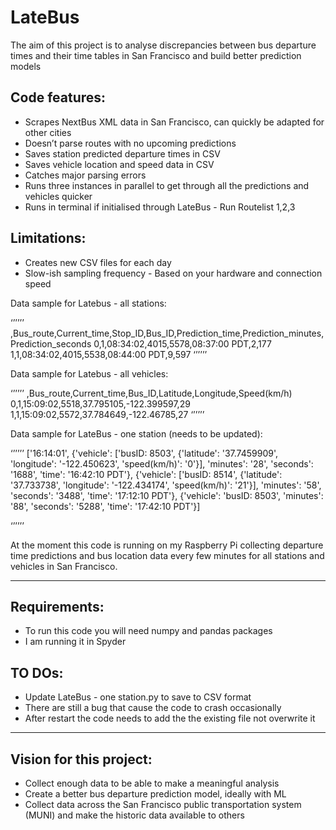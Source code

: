 # LateBus

The aim of this project is to analyse discrepancies between bus departure times and their time tables in San Francisco and build better prediction models

## Code features:
- Scrapes NextBus XML data in San Francisco, can quickly be adapted for other cities
- Doesn’t parse routes with no upcoming predictions
- Saves station predicted departure times in CSV 
- Saves vehicle location and speed data in CSV 
- Catches major parsing errors
- Runs three instances in parallel to get through all the predictions and vehicles quicker
- Runs in terminal if initialised through LateBus - Run Routelist 1,2,3

## Limitations:
- Creates new CSV files for each day
- Slow-ish sampling frequency - Based on your hardware and connection speed


Data sample for Latebus - all stations:

‘’’’’’
,Bus_route,Current_time,Stop_ID,Bus_ID,Prediction_time,Prediction_minutes,Prediction_seconds
0,1,08:34:02,4015,5578,08:37:00 PDT,2,177
1,1,08:34:02,4015,5538,08:44:00 PDT,9,597
‘’’’’’


Data sample for Latebus - all vehicles:

‘’’’’’
,Bus_route,Current_time,Bus_ID,Latitude,Longitude,Speed(km/h)
0,1,15:09:02,5518,37.795105,-122.399597,29
1,1,15:09:02,5572,37.784649,-122.46785,27
‘’’’’’


Data sample for LateBus - one station (needs to be updated):

‘’’’’’
['16:14:01', {'vehicle': ['busID: 8503', {'latitude': '37.7459909', 'longitude': '-122.450623', 'speed(km/h)': '0'}], 'minutes': '28', 'seconds': '1688', 'time': '16:42:10 PDT'}, {'vehicle': ['busID: 8514', {'latitude': '37.733738', 'longitude': '-122.434174', 'speed(km/h)': '21'}], 'minutes': '58', 'seconds': '3488', 'time': '17:12:10 PDT'}, {'vehicle': 'busID: 8503', 'minutes': '88', 'seconds': '5288', 'time': '17:42:10 PDT'}]

‘’’’’’

At the moment this code is running on my Raspberry Pi collecting departure time predictions and bus location data every few minutes for all stations and vehicles in San Francisco.

-------

## Requirements:
- To run this code you will need numpy and pandas packages
- I am running it in Spyder


## TO DOs:
- Update LateBus - one station.py to save to CSV format
- There are still a bug that cause the code to crash occasionally
- After restart the code needs to add the the existing file not overwrite it

-------

## Vision for this project:
- Collect enough data to be able to make a meaningful analysis
- Create a better bus departure prediction model, ideally with ML
- Collect data across the San Francisco public transportation system (MUNI) and make the historic data available to others 
